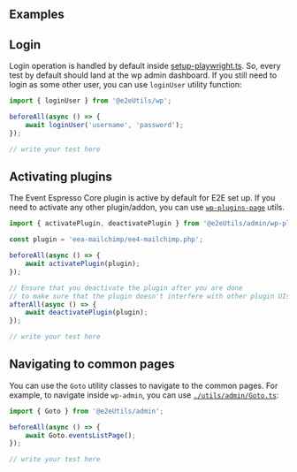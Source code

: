 ## Examples

## Login

Login operation is handled by default inside [setup-playwright.ts](./config/setup-playwright.ts). So, every test by default should land at the wp admin dashboard. If you still need to login as some other user, you can use `loginUser` utility function:

```ts
import { loginUser } from '@e2eUtils/wp';

beforeAll(async () => {
	await loginUser('username', 'password');
});

// write your test here
```

## Activating plugins

The Event Espresso Core plugin is active by default for E2E set up. If you need to activate any other plugin/addon, you can use [`wp-plugins-page`](./utils/admin/wp-plugins-page/index.ts) utils.

```ts
import { activatePlugin, deactivatePlugin } from '@e2eUtils/admin/wp-plugins-page';

const plugin = 'eea-mailchimp/ee4-mailchimp.php';

beforeAll(async () => {
	await activatePlugin(plugin);
});

// Ensure that you deactivate the plugin after you are done
// to make sure that the plugin doesn't interfere with other plugin UIs
afterAll(async () => {
	await deactivatePlugin(plugin);
});

// write your test here
```

## Navigating to common pages

You can use the `Goto` utility classes to navigate to the common pages. For example, to navigate inside `wp-admin`, you can use [`./utils/admin/Goto.ts`](./utils/admin/Goto.ts):

```ts
import { Goto } from '@e2eUtils/admin';

beforeAll(async () => {
	await Goto.eventsListPage();
});

// write your test here
```
